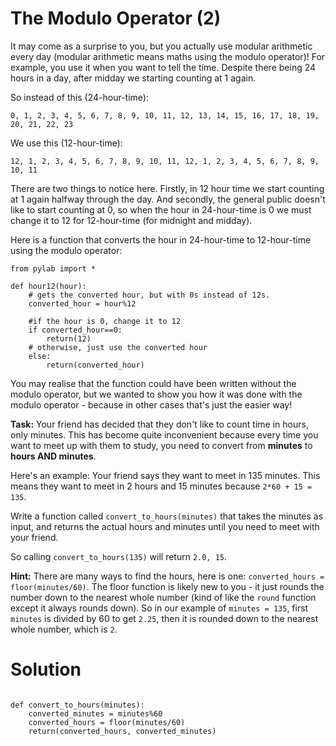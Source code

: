 # The Modulo Operator (2)


It may come as a surprise to you, but you actually use modular arithmetic every day (modular arithmetic means maths using the modulo operator)! For example, you use it when you want to tell the time. Despite there being 24 hours in a day, after midday we starting counting at 1 again.

So instead of this (24-hour-time):

`0, 1, 2, 3, 4, 5, 6, 7, 8, 9, 10, 11, 12, 13, 14, 15, 16, 17, 18, 19, 20, 21, 22, 23`

We use this (12-hour-time): 

`12, 1, 2, 3, 4, 5, 6, 7, 8, 9, 10, 11, 12, 1, 2, 3, 4, 5, 6, 7, 8, 9, 10, 11`

There are two things to notice here. Firstly, in 12 hour time we start counting at 1 again halfway through the day. And secondly, the general public doesn't like to start counting at 0, so when the hour in 24-hour-time is 0 we must change it to 12 for 12-hour-time (for midnight and midday).

Here is a function that converts the hour in 24-hour-time to 12-hour-time using the modulo operator:
```
from pylab import *

def hour12(hour):
    # gets the converted hour, but with 0s instead of 12s.
    converted_hour = hour%12
    
    #if the hour is 0, change it to 12
    if converted_hour==0:
        return(12)
    # otherwise, just use the converted hour
    else:
        return(converted_hour)
 ```       
You may realise that the function could have been written without the modulo operator, but we wanted to show you how it was done with the modulo operator - because in other cases that's just the easier way!

**Task:** Your friend has decided that they don't like to count time in hours, only minutes. This has become quite inconvenient because every time you want to meet up with them to study, you need to convert from **minutes** to **hours AND minutes**. 

Here's an example: Your friend says they want to meet in 135 minutes. This means they want to meet in 2 hours and 15 minutes because `2*60 + 15 = 135`. 

Write a function called `convert_to_hours(minutes)` that takes the minutes as input, and returns the actual hours and minutes until you need to meet with your friend. 

So calling `convert_to_hours(135)` will return `2.0, 15`.

**Hint:** There are many ways to find the hours, here is one: `converted_hours = floor(minutes/60)`. The floor function is likely new to you - it just rounds the number down to the nearest whole number (kind of like the `round` function except it always rounds down). So in our example of `minutes = 135`, first `minutes` is divided by 60 to get `2.25`, then it is rounded down to the nearest whole number, which is `2`.


# Solution

```from pylab import *

def convert_to_hours(minutes):
    converted_minutes = minutes%60
    converted_hours = floor(minutes/60)
    return(converted_hours, converted_minutes)
```


